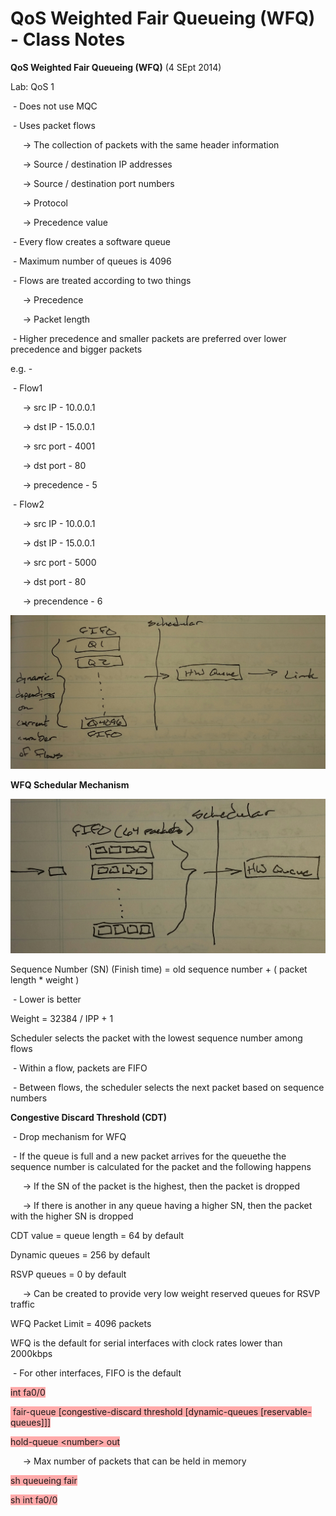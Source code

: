 # QoS Weighted Fair Queueing (WFQ) - Class Notes

**QoS Weighted Fair Queueing \(WFQ\)** \(4 SEpt 2014\)

Lab: QoS 1

 \- Does not use MQC

 \- Uses packet flows

     \-\> The collection of packets with the same header information

     \-\> Source / destination IP addresses

     \-\> Source / destination port numbers

     \-\> Protocol

     \-\> Precedence value

 \- Every flow creates a software queue

 \- Maximum number of queues is 4096

 \- Flows are treated according to two things

     \-\> Precedence

     \-\> Packet length

 \- Higher precedence and smaller packets are preferred over lower precedence and bigger packets

e.g. \-

 \- Flow1

     \-\> src IP \- 10.0.0.1

     \-\> dst IP \- 15.0.0.1

     \-\> src port \- 4001

     \-\> dst port \- 80

     \-\> precedence \- 5

 \- Flow2

     \-\> src IP \- 10.0.0.1

     \-\> dst IP \- 15.0.0.1

     \-\> src port \- 5000

     \-\> dst port \- 80

     \-\> precendence \- 6

![20141015_154505-1.jpeg](image/20141015_154505-1.jpeg)

**WFQ Schedular Mechanism**

![20141015_154514-1.jpeg](image/20141015_154514-1.jpeg)

Sequence Number \(SN\) \(Finish time\) = old sequence number \+ \( packet length \* weight \)

 \- Lower is better

Weight = 32384 / IPP \+ 1

Scheduler selects the packet with the lowest sequence number among flows

 \- Within a flow, packets are FIFO

 \- Between flows, the scheduler selects the next packet based on sequence numbers

**Congestive Discard Threshold \(CDT\)**

 \- Drop mechanism for WFQ

 \- If the queue is full and a new packet arrives for the queuethe the sequence number is calculated for the packet and the following happens

     \-\> If the SN of the packet is the highest, then the packet is dropped

     \-\> If there is another in any queue having a higher SN, then the packet with the higher SN is dropped

CDT value = queue length = 64 by default

Dynamic queues = 256 by default

RSVP queues = 0 by default

     \-\> Can be created to provide very low weight reserved queues for RSVP traffic

WFQ Packet Limit = 4096 packets

WFQ is the default for serial interfaces with clock rates lower than 2000kbps

 \- For other interfaces, FIFO is the default

<span style="background-color: #ffaaaa">int fa0/0</span>

<span style="background-color: #ffaaaa"> fair\-queue \[congestive\-discard threshold \[dynamic\-queues \[reservable\-queues\]\]\]</span>

<span style="background-color: #ffaaaa">hold\-queue \<number\> out</span>

     \-\> Max number of packets that can be held in memory

<span style="background-color: #ffaaaa">sh queueing fair</span>

<span style="background-color: #ffaaaa">sh int fa0/0</span>
